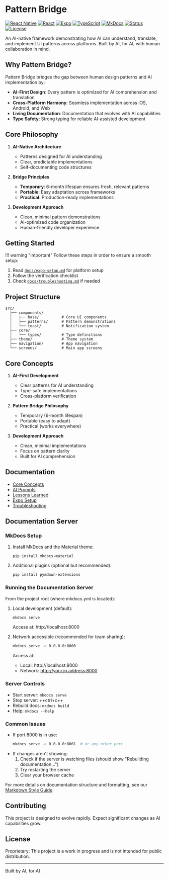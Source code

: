 # Pattern Bridge

[![React Native](https://img.shields.io/badge/React%20Native-0.76.5-blue.svg?style=flat-square&logo=react)](https://reactnative.dev/)
[![React](https://img.shields.io/badge/React-18.3.1-blue.svg?style=flat-square&logo=react)](https://reactjs.org/)
[![Expo](https://img.shields.io/badge/Expo-52.0.24-black.svg?style=flat-square&logo=expo)](https://expo.dev/)
[![TypeScript](https://img.shields.io/badge/TypeScript-5.3.3-blue.svg?style=flat-square&logo=typescript)](https://www.typescriptlang.org/)
[![MkDocs](https://img.shields.io/badge/MkDocs-1.6.1-blue.svg?style=flat-square)](https://www.mkdocs.org/)
[![Status](https://img.shields.io/badge/Status-Alpha-orange.svg?style=flat-square)]()
[![License](https://img.shields.io/badge/License-Proprietary-red.svg?style=flat-square)]()

An AI-native framework demonstrating how AI can understand, translate, and implement UI patterns across platforms. Built by AI, for AI, with human collaboration in mind.

## Why Pattern Bridge?

Pattern Bridge bridges the gap between human design patterns and AI implementation by:
- **AI-First Design**: Every pattern is optimized for AI comprehension and translation
- **Cross-Platform Harmony**: Seamless implementation across iOS, Android, and Web
- **Living Documentation**: Documentation that evolves with AI capabilities
- **Type Safety**: Strong typing for reliable AI-assisted development

## Core Philosophy

1. **AI-Native Architecture**
   - Patterns designed for AI understanding
   - Clear, predictable implementations
   - Self-documenting code structures

2. **Bridge Principles**
   - **Temporary**: 6-month lifespan ensures fresh, relevant patterns
   - **Portable**: Easy adaptation across frameworks
   - **Practical**: Production-ready implementations

3. **Development Approach**
   - Clean, minimal pattern demonstrations
   - AI-optimized code organization
   - Human-friendly developer experience

## Getting Started

!!! warning "Important"
    Follow these steps in order to ensure a smooth setup:

1. Read [`docs/expo-setup.md`](docs/expo-setup.md) for platform setup
2. Follow the verification checklist
3. Check [`docs/troubleshooting.md`](docs/troubleshooting.md) if needed

## Project Structure

```
src/
  ├── components/
  │   ├── base/          # Core UI components
  │   ├── patterns/      # Pattern demonstrations
  │   └── toast/         # Notification system
  ├── core/
  │   └── types/         # Type definitions
  ├── theme/             # Theme system
  ├── navigation/        # App navigation
  └── screens/           # Main app screens
```

## Core Concepts

1. **AI-First Development**
   - Clear patterns for AI understanding
   - Type-safe implementations
   - Cross-platform verification

2. **Pattern Bridge Philosophy**
   - Temporary (6-month lifespan)
   - Portable (easy to adapt)
   - Practical (works everywhere)

3. **Development Approach**
   - Clean, minimal implementations
   - Focus on pattern clarity
   - Built for AI comprehension

## Documentation

- [Core Concepts](docs/core-concepts/universal-translation.md)
- [AI Prompts](docs/ai/prompt-engineering.md)
- [Lessons Learned](docs/core-concepts/lessons-learned.md)
- [Expo Setup](docs/expo-setup.md)
- [Troubleshooting](docs/troubleshooting.md)

## Documentation Server

### MkDocs Setup

1. Install MkDocs and the Material theme:
   ```bash
   pip install mkdocs-material
   ```

2. Additional plugins (optional but recommended):
   ```bash
   pip install pymdown-extensions
   ```

### Running the Documentation Server

From the project root (where mkdocs.yml is located):

1. Local development (default):
   ```bash
   mkdocs serve
   ```
   Access at: http://localhost:8000

2. Network accessible (recommended for team sharing):
   ```bash
   mkdocs serve -a 0.0.0.0:8000
   ```
   Access at:
   - Local: http://localhost:8000
   - Network: http://your.ip.address:8000

### Server Controls

- Start server: `mkdocs serve`
- Stop server: ++ctrl+c++
- Rebuild docs: `mkdocs build`
- Help: `mkdocs --help`

### Common Issues

- If port 8000 is in use:
  ```bash
  mkdocs serve -a 0.0.0.0:8001  # or any other port
  ```
- If changes aren't showing:
  1. Check if the server is watching files (should show "Rebuilding documentation...")
  2. Try restarting the server
  3. Clear your browser cache

For more details on documentation structure and formatting, see our [Markdown Style Guide](docs/guides/markdown-style-guide.md).

## Contributing

This project is designed to evolve rapidly. Expect significant changes as AI capabilities grow.

## License

Proprietary: This project is a work in progress and is not intended for public distribution.

---
Built by AI, for AI
